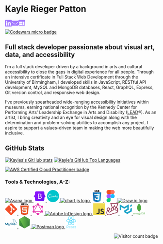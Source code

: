 # Kayle Rieger Patton

[<img align="left" alt="linkedin" title="Kayle on Linkedin" width="22px" src="./linkedin.svg" />][linkedin]
[<img align="left" alt="email" title="kayle.patton22@gmail.com" width="22px" src="./email.svg" />][email]
[<img align="left" alt="portfolio"  title="Kayle's portfolio" width="22px" src="./webpage.svg" />][portfolio]

[linkedin]: https://www.linkedin.com/in/kayleriegerpatton/
[email]: mailto:kayle.patton22@gmail.com
[portfolio]: www.tinyurl.com/krp-portfolio
<br>

<a href="https://www.codewars.com/users/kayleriegerpatton" target="_blank" rel="noopener noreferrer"> <img src="https://www.codewars.com/users/kayleriegerpatton/badges/micro" alt="Codewars micro badge"/> </a>

## Full stack developer passionate about visual art, data, and accessibility
<p> I’m a full stack developer driven by a background in arts and cultural accessibility to close the gaps in digital experience for all people. Through an intensive certificate in Full Stack Web Development through the University of Birmingham, I developed skills in JavaScript, RESTful API development, MySQL and MongoDB databases, React, GraphQL, Express, Git version control, and responsive web design. </p>

<p> I’ve previously spearheaded wide-ranging accessibility initiatives within museums, earning national recognition by the Kennedy Center for Performing Arts’ Leadership Exchange in Arts and Disability (<a href="https://www.kennedy-center.org/education/networks-conferences-and-research/conferences-and-events/lead-conference/">LEAD</a>®). As an artist, I bring creativity and an eye for visual design along with the determination and problem-solving abilities to accomplish any project. I aspire to support a values-driven team in making the web more beautifully inclusive.
 </p>

## GitHub Stats

[![Kayles's GitHub stats](https://github-readme-stats.vercel.app/api?username=kayleriegerpatton&show_icons=true&theme=aura&hide=contribs)](https://github.com/anuraghazra/github-readme-stats)
[![Kayle's GitHub Top Languages](https://github-readme-stats.vercel.app/api/top-langs/?username=kayleriegerpatton&layout=compact&theme=aura)](https://github.com/anuraghazra/github-readme-stats)

 <a href="https://www.credly.com/badges/7e1edbe4-7b40-4992-be8e-2c7c82091efd/public_url" target="_blank" rel="noopener noreferrer"> <img src="https://images.credly.com/size/220x220/images/00634f82-b07f-4bbd-a6bb-53de397fc3a6/image.png" alt="AWS Certified Cloud Practitioner badge" width="125" height="125"/> </a>


<h3 align="left">Tools & Technologies, A-Z:</h3>
<p>
 <!-- Asana  -->
 <a href="https://asana.com/" target="_blank" rel="noopener noreferrer"> <img src="https://pngset.com/images/asana-logo-svg-light-traffic-light-balloon-transparent-png-1029100.png" alt="Asana logo" width="40" height="40"/> </a>
  <!--  Bootstrap  -->
  <a href="https://getbootstrap.com/" target="_blank" rel="noopener noreferrer"> <img src="https://github.com/devicons/devicon/blob/master/icons/bootstrap/bootstrap-original.svg" alt="bootstrap logo" width="40" height="40"/> </a>
  <!--  Canva  -->
  <a href="https://www.canva.com/en_gb/" target="_blank" rel="noopener noreferrer"> <img src="https://github.com/devicons/devicon/blob/master/icons/canva/canva-original.svg" alt="canva logo" width="40" height="40"/> </a>
  <!--  Chart.js  -->
  <a href="https://www.chartjs.org/" target="_blank" rel="noopener noreferrer"> <img src="https://www.chartjs.org/img/chartjs-logo.svg" alt="chart.js logo" width="40" height="40"/> </a>
<!--  CSS  -->
  <a href="https://developer.mozilla.org/en-US/docs/Web/CSS" target="_blank" rel="noopener noreferrer"> <img src="https://raw.githubusercontent.com/devicons/devicon/master/icons/css3/css3-original-wordmark.svg" alt="css3 logo" width="40" height="40"/> </a>
  <!-- Drawio -->
  <a href="https://www.diagrams.net/" target="_blank" rel="noopener noreferrer"> <img src="https://github.com/devicons/devicon/blob/master/icons/figma/figma-original.svg" alt="Figma logo" width="40" height="40"/> </a>
   <!-- Figma -->
  <a href="https://www.diagrams.net/" target="_blank" rel="noopener noreferrer"> <img src="https://yt3.ggpht.com/ytc/AMLnZu-ItAScQV-9THj_C3tWFLfH2pYN5x3120QzZCar2A=s176-c-k-c0x00ffffff-no-rj" alt="Draw.io logo" width="40" height="40"/> </a>
 <!-- Git  -->
 <a href="https://git-scm.com/" target="_blank" rel="noopener noreferrer"> <img src="https://github.com/devicons/devicon/blob/master/icons/git/git-plain.svg" alt="git logo" width="40" height="40"/> </a>
  <!-- HTML -->
  <a href="https://developer.mozilla.org/en-US/docs/Web/HTML" target="_blank" rel="noopener noreferrer"> <img src="https://raw.githubusercontent.com/devicons/devicon/master/icons/html5/html5-original-wordmark.svg" alt="html5 logo" width="40" height="40"/> </a>
<!-- GraphQL -->
<a href="https://graphql.org/" target="_blank" rel="noopener noreferrer"> <img src="https://raw.githubusercontent.com/devicons/devicon/1119b9f84c0290e0f0b38982099a2bd027a48bf1/icons/graphql/graphql-plain.svg" alt="GraphQL logo" width="40" height="40"/> </a>
<!-- InDesign  -->
<a href="https://www.adobe.com/uk/products/indesign/free-trial-download.html" target="_blank" rel="noopener noreferrer"> <img src="https://www.adobe.com/content/dam/shared/images/product-icons/svg/indesign.svg" alt="Adobe InDesign logo" width="40" height="40"/> </a>
<!-- JS -->
<a href="https://developer.mozilla.org/en-US/docs/Web/JavaScript" target="_blank" rel="noopener noreferrer"> <img src="https://raw.githubusercontent.com/devicons/devicon/master/icons/javascript/javascript-original.svg" alt="javascript logo" width="40" height="40"/> </a>
 <!-- Jest -->
 <a href="https://jestjs.io/" target="_blank" rel="noopener noreferrer"> <img src="https://raw.githubusercontent.com/devicons/devicon/1119b9f84c0290e0f0b38982099a2bd027a48bf1/icons/jest/jest-plain.svg" alt="jest logo" width="40" height="40"/> </a>
 <!--  Material UI  -->
  <a href="https://mui.com/" target="_blank" rel="noopener noreferrer"> <img src="https://raw.githubusercontent.com/devicons/devicon/1119b9f84c0290e0f0b38982099a2bd027a48bf1/icons/materialui/materialui-plain.svg" alt="Material UI logo" width="40" height="40"/> </a>
<!--  MongoDB  -->
  <a href="https://www.mongodb.com/" target="_blank" rel="noopener noreferrer"> <img src="https://raw.githubusercontent.com/devicons/devicon/1119b9f84c0290e0f0b38982099a2bd027a48bf1/icons/mongodb/mongodb-plain-wordmark.svg" alt="MongoDB logo" width="40" height="40"/> </a>
<!--  MySQL  -->
  <a href="https://www.mysql.com/" target="_blank" rel="noopener noreferrer"> <img src="https://github.com/devicons/devicon/blob/master/icons/mysql/mysql-plain-wordmark.svg" alt="MySQL logo" width="40" height="40"/> </a>
<!--  NodeJS  -->
  <a href="https://nodejs.org/en/" target="_blank" rel="noopener noreferrer"> <img src="https://github.com/devicons/devicon/blob/master/icons/nodejs/nodejs-original.svg" alt="Node.js logo" width="40" height="40"/> </a>
  <!-- Postman -->
<a href="https://postman.com" target="_blank" rel="noopener noreferrer"> <img src="https://www.vectorlogo.zone/logos/getpostman/getpostman-icon.svg" alt="Postman logo" width="40" height="40"/> </a>
<!-- React -->
<a href="https://reactjs.org/" target="_blank" rel="noopener noreferrer"> <img src="https://raw.githubusercontent.com/devicons/devicon/master/icons/react/react-original-wordmark.svg" alt="React.js logo" width="40" height="40"/> </a>
  </p>

<a href="https://badges.pufler.dev">
    <img align="right" src="https://badges.pufler.dev/visits/kayleriegerpatton/kayleriegerpatton?color=A277FF" alt="Visitor count badge" />
 </a>

